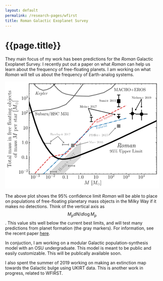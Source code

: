 ```yaml
---
layout: default
permalink: /research-pages/wfirst
title: Roman Galactic Exoplanet Survey
---
```

# {{page.title}}

They main focus of my work has been predictions for the *Roman* Galactic Exoplanet Survey. I recently put out a paper on what *Roman* can help us learn about the frequency of free-floating planets. I am working on what *Roman* will tell us about the frequency of Earth-analog systems. 

![limit_plot](../assets/img/limit_plot_comp.png)

The above plot shows the 95% confidence limit *Roman* will be able to place on populations of free-floating planetary mass objects in the Milky Way if it makes no detections. Think of the vertical axis as $$M_p dN/d\log{M_p}$$. This value sits well below the current best limits, and will test many predictions from planet formation (the gray markers). For information, see the recent paper [here](https://ui.adsabs.harvard.edu/abs/2020arXiv200610760J/abstract).

In conjuction, I am working on a modular Galactic population-synthesis model with an OSU undergraduate. This model is meant to be public and easily customizable. This will be publically available soon. 

I also spent the summer of 2019 working on making an extinction map towards the Galactic bulge using UKIRT data. This is another work in progress, related to WFIRST.
